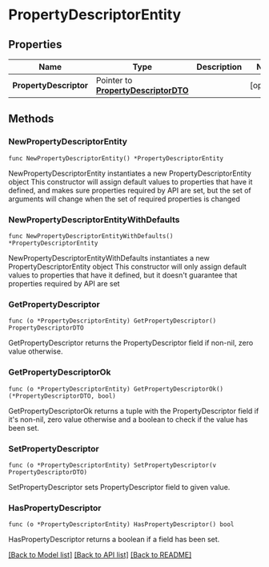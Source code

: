 # PropertyDescriptorEntity

## Properties

Name | Type | Description | Notes
------------ | ------------- | ------------- | -------------
**PropertyDescriptor** | Pointer to [**PropertyDescriptorDTO**](PropertyDescriptorDTO.md) |  | [optional] 

## Methods

### NewPropertyDescriptorEntity

`func NewPropertyDescriptorEntity() *PropertyDescriptorEntity`

NewPropertyDescriptorEntity instantiates a new PropertyDescriptorEntity object
This constructor will assign default values to properties that have it defined,
and makes sure properties required by API are set, but the set of arguments
will change when the set of required properties is changed

### NewPropertyDescriptorEntityWithDefaults

`func NewPropertyDescriptorEntityWithDefaults() *PropertyDescriptorEntity`

NewPropertyDescriptorEntityWithDefaults instantiates a new PropertyDescriptorEntity object
This constructor will only assign default values to properties that have it defined,
but it doesn't guarantee that properties required by API are set

### GetPropertyDescriptor

`func (o *PropertyDescriptorEntity) GetPropertyDescriptor() PropertyDescriptorDTO`

GetPropertyDescriptor returns the PropertyDescriptor field if non-nil, zero value otherwise.

### GetPropertyDescriptorOk

`func (o *PropertyDescriptorEntity) GetPropertyDescriptorOk() (*PropertyDescriptorDTO, bool)`

GetPropertyDescriptorOk returns a tuple with the PropertyDescriptor field if it's non-nil, zero value otherwise
and a boolean to check if the value has been set.

### SetPropertyDescriptor

`func (o *PropertyDescriptorEntity) SetPropertyDescriptor(v PropertyDescriptorDTO)`

SetPropertyDescriptor sets PropertyDescriptor field to given value.

### HasPropertyDescriptor

`func (o *PropertyDescriptorEntity) HasPropertyDescriptor() bool`

HasPropertyDescriptor returns a boolean if a field has been set.


[[Back to Model list]](../README.md#documentation-for-models) [[Back to API list]](../README.md#documentation-for-api-endpoints) [[Back to README]](../README.md)


